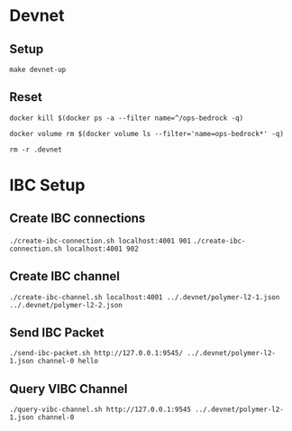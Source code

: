 Devnet
======

Setup
-----
`make devnet-up`

Reset
-----
`docker kill $(docker ps -a --filter name=^/ops-bedrock -q)`

`docker volume rm $(docker volume ls --filter='name=ops-bedrock*' -q)`

`rm -r .devnet`

IBC Setup
=========

Create IBC connections
----------------------
`./create-ibc-connection.sh localhost:4001 901`
`./create-ibc-connection.sh localhost:4001 902`

Create IBC channel
------------------
`./create-ibc-channel.sh localhost:4001 ../.devnet/polymer-l2-1.json ../.devnet/polymer-l2-2.json`

Send IBC Packet
---------------
`./send-ibc-packet.sh http://127.0.0.1:9545/ ../.devnet/polymer-l2-1.json channel-0 hello`

Query VIBC Channel
------------------
`./query-vibc-channel.sh http://127.0.0.1:9545 ../.devnet/polymer-l2-1.json channel-0`

